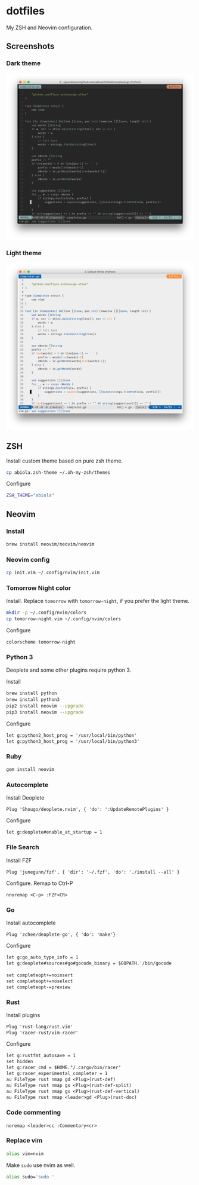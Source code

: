 dotfiles
========
My ZSH and Neovim configuration.

## Screenshots

### Dark theme

![Dark theme](https://github.com/abiosoft/dotfiles/blob/master/dark.png)

### Light theme

![Light theme](https://github.com/abiosoft/dotfiles/blob/master/light.png)

## ZSH

Install custom theme based on pure zsh theme.
```sh
cp abiola.zsh-theme ~/.oh-my-zsh/themes
```

Configure
```sh
ZSH_THEME="abiola"
```

## Neovim

### Install

```sh
brew install neovim/neovim/neovim
```

### Neovim config

```sh
cp init.vim ~/.config/nvim/init.vim
```

### Tomorrow Night color

Install. Replace `tomorrow` with `tomorrow-night`, if you prefer the light theme.
```sh
mkdir -p ~/.config/nvim/colors
cp tomorrow-night.vim ~/.config/nvim/colors
```

Configure
```viml
colorscheme tomorrow-night
```

### Python 3
Deoplete and some other plugins require python 3.

Install
```sh
brew install python
brew install python3
pip2 install neovim --upgrade
pip3 install neovim --upgrade
```

Configure
```viml
let g:python2_host_prog = '/usr/local/bin/python'
let g:python3_host_prog = '/usr/local/bin/python3'
```

### Ruby
```sh
gem install neovim
```

### Autocomplete

Install Deoplete
```viml
Plug 'Shougo/deoplete.nvim', { 'do': ':UpdateRemotePlugins' }
```

Configure
```viml
let g:deoplete#enable_at_startup = 1
```

### File Search

Install FZF
```viml
Plug 'junegunn/fzf', { 'dir': '~/.fzf', 'do': './install --all' }
```

Configure. Remap to Ctrl-P
```viml
nnoremap <C-p> :FZF<CR>
```

### Go

Install autocomplete
```viml
Plug 'zchee/deoplete-go', { 'do': 'make'}
```

Configure
```viml
let g:go_auto_type_info = 1
let g:deoplete#sources#go#gocode_binary = $GOPATH.'/bin/gocode

set completeopt+=noinsert
set completeopt+=noselect
set completeopt-=preview
```

### Rust

Install plugins
```viml
Plug 'rust-lang/rust.vim'
Plug 'racer-rust/vim-racer'
```

Configure
```viml
let g:rustfmt_autosave = 1
set hidden
let g:racer_cmd = $HOME."/.cargo/bin/racer"
let g:racer_experimental_completer = 1
au FileType rust nmap gd <Plug>(rust-def)
au FileType rust nmap gs <Plug>(rust-def-split)
au FileType rust nmap gx <Plug>(rust-def-vertical)
au FileType rust nmap <leader>gd <Plug>(rust-doc)
```

### Code commenting

```viml
noremap <leader>cc :Commentary<cr>
```

### Replace vim

```sh
alias vim=nvim
```
Make `sudo` use nvim as well.
```sh
alias sudo='sudo '
```

